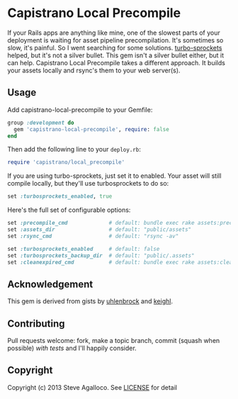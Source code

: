 # Capistrano Local Precompile

If your Rails apps are anything like mine, one of the slowest parts of your deployment is waiting for asset pipeline precompilation. It's sometimes so slow, it's painful. So I went searching for some solutions. [turbo-sprockets](https://github.com/ndbroadbent/turbo-sprockets-rails3) helped, but it's not a silver bullet.  This gem isn't a silver bullet either, but it can help.  Capistrano Local Precompile takes a different approach. It builds your assets locally and rsync's them to your web server(s).

## Usage

Add capistrano-local-precompile to your Gemfile:

```ruby
group :development do
  gem 'capistrano-local-precompile', require: false
end
```

Then add the following line to your `deploy.rb`:

```ruby
require 'capistrano/local_precompile'
```

If you are using turbo-sprockets, just set it to enabled. Your asset will still compile locally, but they'll use turbosprockets to do so:

```ruby
set :turbosprockets_enabled, true
```

Here's the full set of configurable options:

```ruby
set :precompile_cmd             # default: bundle exec rake assets:precompile
set :assets_dir                 # default: "public/assets"
set :rsync_cmd                  # default: "rsync -av"

set :turbosprockets_enabled     # default: false
set :turbosprockets_backup_dir  # default: "public/.assets"
set :cleanexpired_cmd           # default: bundle exec rake assets:clean_expired
```

## Acknowledgement

This gem is derived from gists by [uhlenbrock][] and [keighl][].

[uhlenbrock]: https://gist.github.com/uhlenbrock/1477596
[keighl]: https://gist.github.com/keighl/4338134

## Contributing

Pull requests welcome: fork, make a topic branch, commit (squash when possible) *with tests* and I'll happily consider.

## Copyright

Copyright (c) 2013 Steve Agalloco. See [LICENSE](LICENSE.md) for detail
